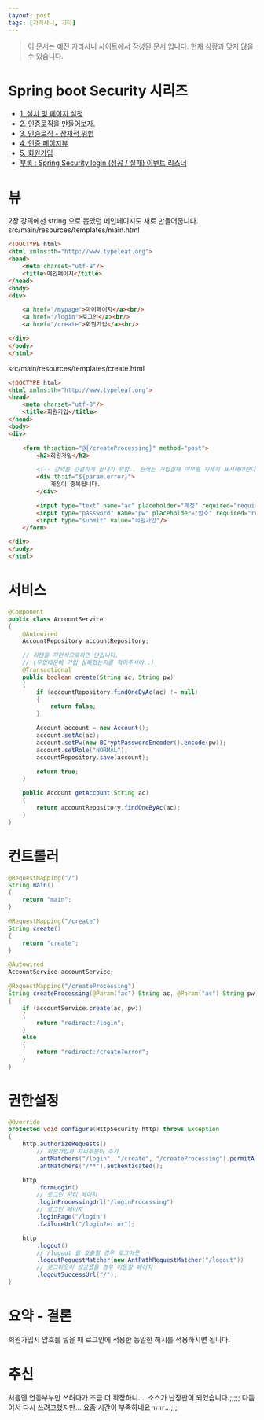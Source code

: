 ```yaml
---
layout: post
tags: [가리사니, 기타]
---
```


> 이 문서는 예전 가리사니 사이트에서 작성된 문서 입니다.
현재 상황과 맞지 않을 수 있습니다.


# Spring boot Security 시리즈
- [1. 설치 및 페이지 설정](/lab?topicId=283)
- [2. 인증로직을 만들어보자.](/lab?topicId=284)
- [3. 인증로직 - 잠재적 위험](/lab?topicId=285)
- [4. 인증 페이지뷰](/lab?topicId=286)
- [5. 회원가입](/lab?topicId=287)
- [부록 : Spring Security login (성공 / 실패) 이벤트 리스너 ](/lab?topicId=311)


# 뷰
2장 강의에선 string 으로 뽑았던 메인페이지도 새로 만들어줍니다.
src/main/resources/templates/main.html
``` html
<!DOCTYPE html>
<html xmlns:th="http://www.typeleaf.org">
<head>
	<meta charset="utf-8"/>
	<title>메인페이지</title>
</head>
<body>
<div>

	<a href="/mypage">마이페이지</a><br/>
	<a href="/login">로그인</a><br/>
	<a href="/create">회원가입</a><br/>

</div>
</body>
</html>
```
src/main/resources/templates/create.html
``` html
<!DOCTYPE html>
<html xmlns:th="http://www.typeleaf.org">
<head>
	<meta charset="utf-8"/>
	<title>회원가입</title>
</head>
<body>
<div>

	<form th:action="@{/createProcessing}" method="post">
		<h2>회원가입</h2>

		<!-- 강의를 간결하게 끝내기 위함.. 원래는 가입실패 여부를 자세히 표시해야한다 -->
		<div th:if="${param.error}">
			계정이 중복됩니다.
		</div>

		<input type="text" name="ac" placeholder="계정" required="required"/>
		<input type="password" name="pw" placeholder="암호" required="required"/>
		<input type="submit" value="회원가입"/>
	</form>

</div>
</body>
</html>
```


# 서비스
``` java
@Component
public class AccountService
{
	@Autowired
	AccountRepository accountRepository;

	// 리턴을 저런식으로하면 안됩니다.
	// (무었때문에 가입 실패했는지를 적어주셔야..)
	@Transactional
	public boolean create(String ac, String pw)
	{
		if (accountRepository.findOneByAc(ac) != null)
		{
			return false;
		}

		Account account = new Account();
		account.setAc(ac);
		account.setPw(new BCryptPasswordEncoder().encode(pw));
		account.setRole("NORMAL");
		accountRepository.save(account);

		return true;
	}

	public Account getAccount(String ac)
	{
		return accountRepository.findOneByAc(ac);
	}
}
```


# 컨트롤러
``` java
@RequestMapping("/")
String main()
{
	return "main";
}

@RequestMapping("/create")
String create()
{
	return "create";
}

@Autowired
AccountService accountService;

@RequestMapping("/createProcessing")
String createProcessing(@Param("ac") String ac, @Param("ac") String pw)
{
	if (accountService.create(ac, pw))
	{
		return "redirect:/login";
	}
	else
	{
		return "redirect:/create?error";
	}
}
```


# 권한설정
``` java
@Override
protected void configure(HttpSecurity http) throws Exception
{
	http.authorizeRequests()
		// 회원가입과 처리부분이 추가
		.antMatchers("/login", "/create", "/createProcessing").permitAll()
		.antMatchers("/**").authenticated();

	http
		.formLogin()
		// 로그인 처리 페이지
		.loginProcessingUrl("/loginProcessing")
		// 로그인 페이지
		.loginPage("/login")
		.failureUrl("/login?error");

	http
		.logout()
		// /logout 을 호출할 경우 로그아웃
		.logoutRequestMatcher(new AntPathRequestMatcher("/logout"))
		// 로그아웃이 성공했을 경우 이동할 페이지
		.logoutSuccessUrl("/");
}
```


# 요약 - 결론
회원가입시 암호를 넣을 때 로그인에 적용한 동일한 해시를 적용하시면 됩니다.


# 추신
처음엔 연동부부만 쓰려다가 조금 더 확장하니.... 소스가 난장판이 되었습니다.;;;;;
다듬어서 다시 쓰려고했지만... 요즘 시간이 부족하네요 ㅠㅠ...;;;